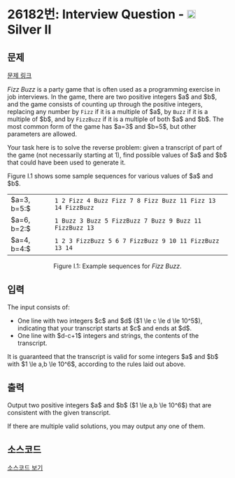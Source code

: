 # 26182번: Interview Question - <img src="https://static.solved.ac/tier_small/9.svg" style="height:20px" /> Silver II

<!-- performance -->

<!-- 문제 제출 후 깃허브에 푸시를 했을 때 제출한 코드의 성능이 입력될 공간입니다.-->

<!-- end -->

## 문제

[문제 링크](https://boj.kr/26182)

<p><em>Fizz Buzz</em> is a party game that is often used as a programming exercise in job interviews. In the game, there are two positive integers $a$ and $b$, and the game consists of counting up through the positive integers, replacing any number by <code>Fizz</code> if it is a multiple of $a$, by <code>Buzz</code> if it is a multiple of $b$, and by <code>FizzBuzz</code> if it is a multiple of both $a$ and $b$. The most common form of the game has $a=3$ and $b=5$, but other parameters are allowed.</p>

<p>Your task here is to solve the reverse problem: given a transcript of part of the game (not necessarily starting at 1), find possible values of $a$ and $b$ that could have been used to generate it.</p>

<p>Figure I.1 shows some sample sequences for various values of $a$ and $b$.</p>

<table class="table table-bordered">
<tbody>
<tr>
<td>$a=3, b=5:$</td>
<td><code>1 2 Fizz 4 Buzz Fizz 7 8 Fizz Buzz 11 Fizz 13 14 FizzBuzz</code></td>
</tr>
<tr>
<td>$a=6, b=2:$</td>
<td><code>1 Buzz 3 Buzz 5 FizzBuzz 7 Buzz 9 Buzz 11 FizzBuzz 13</code></td>
</tr>
<tr>
<td>$a=4, b=4:$</td>
<td><code>1 2 3 FizzBuzz 5 6 7 FizzBuzz 9 10 11 FizzBuzz 13 14</code></td>
</tr>
</tbody>
</table>

<p style="text-align: center;">Figure I.1: Example sequences for <em>Fizz Buzz</em>.</p>

## 입력

<p>The input consists of:</p>

<ul>
<li>One line with two integers $c$ and $d$ ($1 \le c \le d \le 10^5$), indicating that your transcript starts at $c$ and ends at $d$.</li>
<li>One line with $d-c+1$ integers and strings, the contents of the transcript.</li>
</ul>

<p>It is guaranteed that the transcript is valid for some integers $a$ and $b$ with $1 \le a,b \le 10^6$, according to the rules laid out above.</p>

## 출력

<p>Output two positive integers $a$ and $b$ ($1 \le a,b \le 10^6$) that are consistent with the given transcript.</p>

<p>If there are multiple valid solutions, you may output any one of them.</p>

## 소스코드

[소스코드 보기](Interview%20Question.cpp)